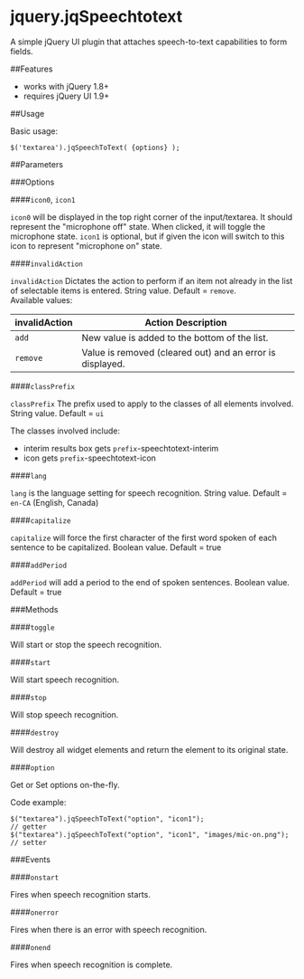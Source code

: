# jquery.jqSpeechtotext
A simple jQuery UI plugin that attaches speech-to-text capabilities to form fields.

##Features

* works with jQuery 1.8+
* requires jQuery UI 1.9+

##Usage

Basic usage:

    $('textarea').jqSpeechToText( {options} );

##Parameters

###Options

####`icon0`, `icon1`

`icon0` will be displayed in the top right corner of the input/textarea.  It should represent the "microphone off" state.  When clicked, it will toggle the microphone state.
`icon1` is optional, but if given the icon will switch to this icon to represent "microphone on" state.

####`invalidAction`

`invalidAction` Dictates the action to perform if an item not already in the list of selectable items is entered. String value. Default = `remove`.  
Available values:

| invalidAction | Action Description                                        |
| ------------- | --------------------------------------------------------- |
| `add`         | New value is added to the bottom of the list.             |
| `remove`      | Value is removed (cleared out) and an error is displayed. |

####`classPrefix`

`classPrefix` The prefix used to apply to the classes of all elements involved. String value. Default = `ui`

The classes involved include:
* interim results box gets `prefix`-speechtotext-interim
* icon gets `prefix`-speechtotext-icon

####`lang`

`lang` is the language setting for speech recognition.  String value. Default = `en-CA` (English, Canada)

####`capitalize`

`capitalize` will force the first character of the first word spoken of each sentence to be capitalized. Boolean value.  Default = true

####`addPeriod`

`addPeriod` will add a period to the end of spoken sentences.  Boolean value. Default = true
	
###Methods

####`toggle`

Will start or stop the speech recognition.

####`start`

Will start speech recognition.

####`stop`

Will stop speech recognition.

####`destroy`

Will destroy all widget elements and return the element to its original state.

####`option`

Get or Set options on-the-fly.

Code example:

	$("textarea").jqSpeechToText("option", "icon1");			                  // getter
	$("textarea").jqSpeechToText("option", "icon1", "images/mic-on.png");		// setter

###Events

####`onstart`

Fires when speech recognition starts.

####`onerror`

Fires when there is an error with speech recognition.

####`onend`

Fires when speech recognition is complete.
